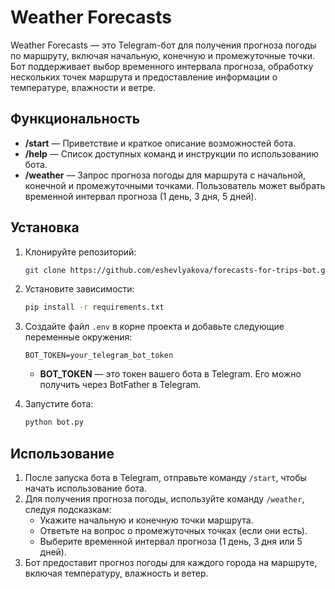 # Weather Forecasts

Weather Forecasts — это Telegram-бот для получения прогноза погоды по маршруту, включая начальную, конечную и промежуточные точки. Бот поддерживает выбор временного интервала прогноза, обработку нескольких точек маршрута и предоставление информации о температуре, влажности и ветре.

## Функциональность

- **/start** — Приветствие и краткое описание возможностей бота.
- **/help** — Список доступных команд и инструкции по использованию бота.
- **/weather** — Запрос прогноза погоды для маршрута с начальной, конечной и промежуточными точками. Пользователь может выбрать временной интервал прогноза (1 день, 3 дня, 5 дней).

## Установка

1. Клонируйте репозиторий:

    ```bash
    git clone https://github.com/eshevlyakova/forecasts-for-trips-bot.git
    ```

2. Установите зависимости:

    ```bash
    pip install -r requirements.txt
    ```

3. Создайте файл `.env` в корне проекта и добавьте следующие переменные окружения:

    ```env
    BOT_TOKEN=your_telegram_bot_token
    ```

    - **BOT_TOKEN** — это токен вашего бота в Telegram. Его можно получить через BotFather в Telegram.
4. Запустите бота:

    ```bash
    python bot.py
    ```

## Использование

1. После запуска бота в Telegram, отправьте команду `/start`, чтобы начать использование бота.
2. Для получения прогноза погоды, используйте команду `/weather`, следуя подсказкам:
    - Укажите начальную и конечную точки маршрута.
    - Ответьте на вопрос о промежуточных точках (если они есть).
    - Выберите временной интервал прогноза (1 день, 3 дня или 5 дней).
3. Бот предоставит прогноз погоды для каждого города на маршруте, включая температуру, влажность и ветер.